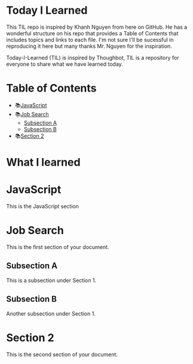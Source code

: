 # Today I Learned

This TIL repo is inspired by Khanh Nguyen from here on GitHub.  He has a wonderful structure on his repo that provides a Table of Contents that includes topics and links to each file.  I'm not sure I'll be sucessful in reproducing it here but many thanks Mr. Nguyen for the inspiration.

Today-I-Learned (TIL) is inspired by Thoughbot, TIL is a repository for everyone to share what we have learned today.


# Table of Contents

- 📚[JavaScript](#javascript)
- 📚[Job Search](#job-search)
  - [Subsection A](#subsection-a)
  - [Subsection B](#subsection-b)
- 📚[Section 2](#section-2)

# What I learned

# JavaScript
This is the JavaScript section








# Job Search
This is the first section of your document.









## Subsection A
This is a subsection under Section 1.

## Subsection B
Another subsection under Section 1.

# Section 2
This is the second section of your document.



